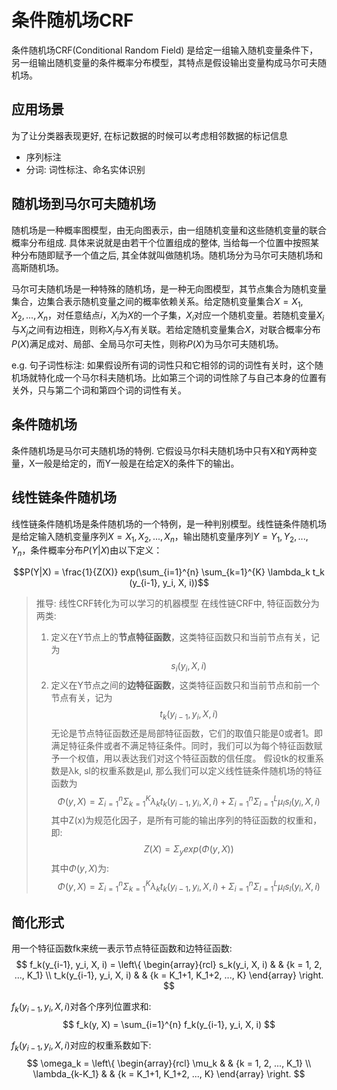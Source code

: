 # 条件随机场CRF

条件随机场CRF(Conditional Random Field) 是给定一组输入随机变量条件下，另一组输出随机变量的条件概率分布模型，其特点是假设输出变量构成马尔可夫随机场。

## 应用场景

为了让分类器表现更好, 在标记数据的时候可以考虑相邻数据的标记信息

- 序列标注
- 分词: 词性标注、命名实体识别

## 随机场到马尔可夫随机场

随机场是一种概率图模型，由无向图表示，由一组随机变量和这些随机变量的联合概率分布组成. 具体来说就是由若干个位置组成的整体, 当给每一个位置中按照某种分布随即赋予一个值之后, 其全体就叫做随机场。随机场分为马尔可夫随机场和高斯随机场。

马尔可夫随机场是一种特殊的随机场，是一种无向图模型，其节点集合为随机变量集合，边集合表示随机变量之间的概率依赖关系。给定随机变量集合$X = {X_1, X_2, ..., X_n}$，对任意结点$i$，$X_i$为$X$的一个子集，$X_i$对应一个随机变量。若随机变量$X_i$与$X_j$之间有边相连，则称$X_i$与$X_j$有关联。若给定随机变量集合$X$，对联合概率分布$P(X)$满足成对、局部、全局马尔可夫性，则称$P(X)$为马尔可夫随机场。

e.g. 句子词性标注: 如果假设所有词的词性只和它相邻的词的词性有关时，这个随机场就特化成一个马尔科夫随机场。比如第三个词的词性除了与自己本身的位置有关外，只与第二个词和第四个词的词性有关。　

## 条件随机场

条件随机场是马尔可夫随机场的特例. 它假设马尔科夫随机场中只有X和Y两种变量，X一般是给定的，而Y一般是在给定X的条件下的输出。

## 线性链条件随机场

线性链条件随机场是条件随机场的一个特例，是一种判别模型。线性链条件随机场是给定输入随机变量序列$X = {X_1, X_2, ..., X_n}$，输出随机变量序列$Y = {Y_1, Y_2, ..., Y_n}$，条件概率分布$P(Y|X)$由以下定义：

$$P(Y|X) = \frac{1}{Z(X)} exp(\sum_{i=1}^{n} \sum_{k=1}^{K} \lambda_k t_k (y_{i-1}, y_i, X, i))$$

> 推导: 线性CRF转化为可以学习的机器模型
> 在线性链CRF中, 特征函数分为两类:
> 1. 定义在Y节点上的**节点特征函数**，这类特征函数只和当前节点有关，记为
> $$s_i(y_i, X, i)$$
> 2. 定义在Y节点之间的**边特征函数**，这类特征函数只和当前节点和前一个节点有关，记为
> $$t_k(y_{i-1}, y_i, X, i)$$
> 无论是节点特征函数还是局部特征函数，它们的取值只能是0或者1。即满足特征条件或者不满足特征条件。同时，我们可以为每个特征函数赋予一个权值，用以表达我们对这个特征函数的信任度。
> 假设tk的权重系数是λk, sl的权重系数是μl, 那么我们可以定义线性链条件随机场的特征函数为
> $$Φ(y, X) = Σ_{i=1}^{n} Σ_{k=1}^{K} λ_k t_k(y_{i-1}, y_i, X, i) + Σ_{i=1}^{n} Σ_{l=1}^{L} μ_l s_l(y_i, X, i)$$
> 其中Z(x)为规范化因子，是所有可能的输出序列的特征函数的权重和，即:
> $$Z(X) = Σ_{y} exp(Φ(y, X))$$
> 其中$Φ(y, X)$为:
> $$Φ(y, X) = Σ_{i=1}^{n} Σ_{k=1}^{K} λ_k t_k(y_{i-1}, y_i, X, i) + Σ_{i=1}^{n} Σ_{l=1}^{L} μ_l s_l(y_i, X, i)$$

## 简化形式
用一个特征函数fk来统一表示节点特征函数和边特征函数:
$$
f_k(y_{i-1}, y_i, X, i) = \left\{
    \begin{array}{rcl}
    s_k(y_i, X, i) & & {k = 1, 2, ..., K_1} \\
    t_k(y_{i-1}, y_i, X, i) & & {k = K_1+1, K_1+2, ..., K}
    \end{array} \right.
$$

$f_k(y_{i-1}, y_i, X, i)$对各个序列位置求和:
$$
f_k(y, X) = \sum_{i=1}^{n} f_k(y_{i-1}, y_i, X, i)
$$

$f_k(y_{i-1}, y_i, X, i)$对应的权重系数如下:
$$
\omega_k = \left\{
    \begin{array}{rcl}
    \mu_k & & {k = 1, 2, ..., K_1} \\
    \lambda_{k-K_1} & & {k = K_1+1, K_1+2, ..., K}
    \end{array} \right.
$$




        


